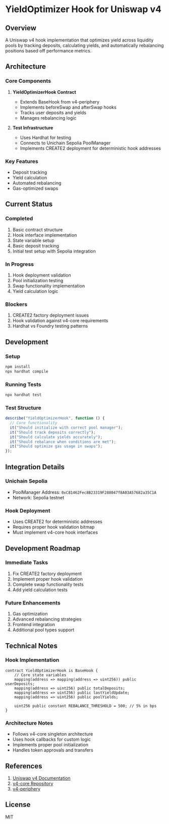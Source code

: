 # YieldOptimizer Hook for Uniswap v4

## Overview

A Uniswap v4 hook implementation that optimizes yield across liquidity pools by tracking deposits, calculating yields, and automatically rebalancing positions based off performance metrics.

## Architecture

### Core Components

1. **YieldOptimizerHook Contract**

   - Extends BaseHook from v4-periphery
   - Implements beforeSwap and afterSwap hooks
   - Tracks user deposits and yields
   - Manages rebalancing logic

2. **Test Infrastructure**
   - Uses Hardhat for testing
   - Connects to Unichain Sepolia PoolManager
   - Implements CREATE2 deployment for deterministic hook addresses

### Key Features

- Deposit tracking
- Yield calculation
- Automated rebalancing
- Gas-optimized swaps

## Current Status

### Completed

1. Basic contract structure
2. Hook interface implementation
3. State variable setup
4. Basic deposit tracking
5. Initial test setup with Sepolia integration

### In Progress

1. Hook deployment validation
2. Pool initialization testing
3. Swap functionality implementation
4. Yield calculation logic

### Blockers

1. CREATE2 factory deployment issues
2. Hook validation against v4-core requirements
3. Hardhat vs Foundry testing patterns

## Development

### Setup

```bash
npm install
npx hardhat compile
```

### Running Tests

```bash
npx hardhat test
```

### Test Structure

```javascript
describe("YieldOptimizerHook", function () {
  // Core functionality
  it("Should initialize with correct pool manager");
  it("Should track deposits correctly");
  it("Should calculate yields accurately");
  it("Should rebalance when conditions are met");
  it("Should optimize gas usage in swaps");
});
```

## Integration Details

### Unichain Sepolia

- PoolManager Address: `0xC81462Fec8B23319F288047f8A03A57682a35C1A`
- Network: Sepolia testnet

### Hook Deployment

- Uses CREATE2 for deterministic addresses
- Requires proper hook validation bitmap
- Must implement v4-core hook interfaces

## Development Roadmap

### Immediate Tasks

1. Fix CREATE2 factory deployment
2. Implement proper hook validation
3. Complete swap functionality tests
4. Add yield calculation tests

### Future Enhancements

1. Gas optimization
2. Advanced rebalancing strategies
3. Frontend integration
4. Additional pool types support

## Technical Notes

### Hook Implementation

```solidity
contract YieldOptimizerHook is BaseHook {
    // Core state variables
    mapping(address => mapping(address => uint256)) public userDeposits;
    mapping(address => uint256) public totalDeposits;
    mapping(address => uint256) public lastYieldUpdate;
    mapping(address => uint256) public poolYields;

    uint256 public constant REBALANCE_THRESHOLD = 500; // 5% in bps
}
```

### Architecture Notes

- Follows v4-core singleton architecture
- Uses hook callbacks for custom logic
- Implements proper pool initialization
- Handles token approvals and transfers

## References

1. [Uniswap v4 Documentation](https://docs.uniswap.org/contracts/v4/overview)
2. [v4-core Repository](https://github.com/Uniswap/v4-core)
3. [v4-periphery](https://github.com/Uniswap/v4-periphery)

## License

MIT
